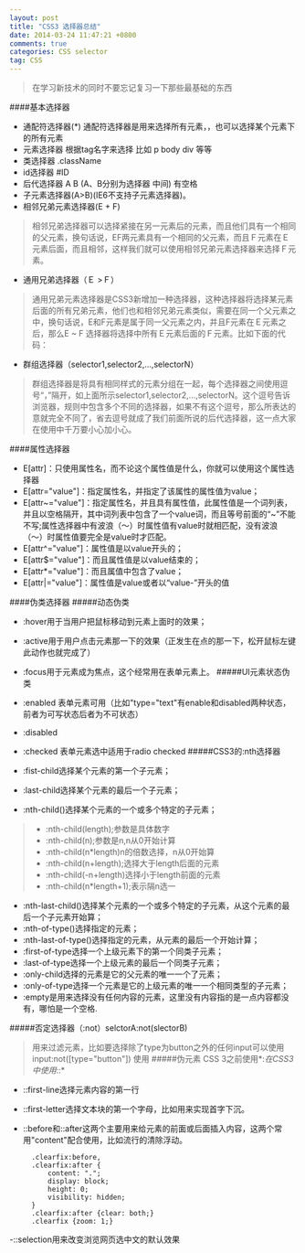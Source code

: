 ```yaml
---
layout: post
title: "CSS3 选择器总结"
date: 2014-03-24 11:47:21 +0800
comments: true
categories: CSS selector
tag: CSS
---
```

> 在学习新技术的同时不要忘记复习一下那些最基础的东西

####基本选择器
- 通配符选择器(*) 通配符选择器是用来选择所有元素，，也可以选择某个元素下的所有元素
- 元素选择器 根据tag名字来选择 比如 p body div 等等
- 类选择器 .className
- id选择器 #ID
- 后代选择器 A B (A、B分别为选择器 中间) 有空格
- 子元素选择器(A>B)(IE6不支持子元素选择器)。
- 相邻兄弟元素选择器(E + F)
> 相邻兄弟选择器可以选择紧接在另一元素后的元素，而且他们具有一个相同的父元素，换句话说，EF两元素具有一个相同的父元素，而且Ｆ元素在Ｅ元素后面，而且相邻，这样我们就可以使用相邻兄弟元素选择器来选择Ｆ元素。
- 通用兄弟选择器（Ｅ >Ｆ）
> 通用兄弟元素选择器是CSS3新增加一种选择器，这种选择器将选择某元素后面的所有兄弟元素，他们也和相邻兄弟元素类似，需要在同一个父元素之中，换句话说，E和F元素是属于同一父元素之内，并且F元素在Ｅ元素之后，那么E ~ F 选择器将选择中所有Ｅ元素后面的Ｆ元素。比如下面的代码：
- 群组选择器（selector1,selector2,...,selectorN）
> 群组选择器是将具有相同样式的元素分组在一起，每个选择器之间使用逗号“，”隔开，如上面所示selector1,selector2,...,selectorN。这个逗号告诉浏览器，规则中包含多个不同的选择器，如果不有这个逗号，那么所表达的意就完全不同了，省去逗号就成了我们前面所说的后代选择器，这一点大家在使用中千万要小心加小心。

####属性选择器

- E[attr]：只使用属性名，而不论这个属性值是什么，你就可以使用这个属性选择器
- E[attr="value"]：指定属性名，并指定了该属性的属性值为value；
- E[attr~="value"]：指定属性名，并且具有属性值，此属性值是一个词列表，并且以空格隔开，其中词列表中包含了一个value词，而且等号前面的“~”不能不写;属性选择器中有波浪（〜）时属性值有value时就相匹配，没有波浪（〜）时属性值要完全是value时才匹配。
- E[attr^="value"]：属性值是以value开头的；
- E[attr$="value"]：而且属性值是以value结束的；
- E[attr*="value"]：而且属值中包含了value；
- E[attr|="value"]：属性值是value或者以“value-”开头的值

####伪类选择器
#####动态伪类

- :hover用于当用户把鼠标移动到元素上面时的效果；
- :active用于用户点击元素那一下的效果（正发生在点的那一下，松开鼠标左键此动作也就完成了）
- :focus用于元素成为焦点，这个经常用在表单元素上。
#####UI元素状态伪类

- :enabled 表单元素可用（比如"type="text"有enable和disabled两种状态，前者为可写状态后者为不可状态）
- :disabled	
- :checked 表单元素选中适用于radio checked
#####CSS3的:nth选择器

- :fist-child选择某个元素的第一个子元素；
- :last-child选择某个元素的最后一个子元素；
- :nth-child()选择某个元素的一个或多个特定的子元素；

> * :nth-child(length);参数是具体数字
> * :nth-child(n);参数是n,n从0开始计算
> * :nth-child(n*length)n的倍数选择，n从0开始算
> * :nth-child(n+length);选择大于length后面的元素
> * :nth-child(-n+length)选择小于length前面的元素
> * :nth-child(n*length+1);表示隔n选一

- :nth-last-child()选择某个元素的一个或多个特定的子元素，从这个元素的最后一个子元素开始算；
- :nth-of-type()选择指定的元素；
- :nth-last-of-type()选择指定的元素，从元素的最后一个开始计算；
- :first-of-type选择一个上级元素下的第一个同类子元素；
- :last-of-type选择一个上级元素的最后一个同类子元素；
- :only-child选择的元素是它的父元素的唯一一个了元素；
- :only-of-type选择一个元素是它的上级元素的唯一一个相同类型的子元素；
- :empty是用来选择没有任何内容的元素，这里没有内容指的是一点内容都没有，哪怕是一个空格.

#####否定选择器（:not）selctorA:not(slectorB)

> 用来过滤元素，比如要选择除了type为button之外的任何input可以使用 input:not([type="button"])
使用
#####伪元素
CSS 3之前使用*:*在CSS3中使用*::*

- ::first-line选择元素内容的第一行
- ::first-letter选择文本块的第一个字母，比如用来实现首字下沉。
- ::before和::after这两个主要用来给元素的前面或后面插入内容，这两个常用"content"配合使用，比如流行的清除浮动。

		.clearfix:before,
		.clearfix:after {
			content: ".";
			display: block;
			height: 0;
			visibility: hidden;
		}
		.clearfix:after {clear: both;}
		.clearfix {zoom: 1;}
-::selection用来改变浏览网页选中文的默认效果